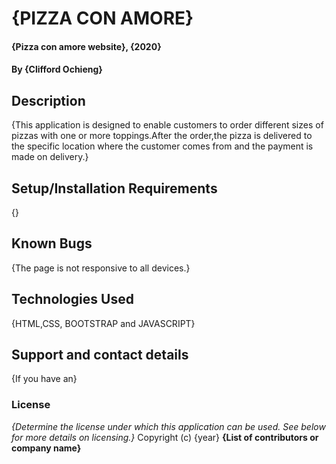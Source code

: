 # {PIZZA CON AMORE}
#### {Pizza con amore website}, {2020}
#### By **{Clifford Ochieng}**
## Description
{This application is designed to enable customers to order different sizes of pizzas with one or more toppings.After the order,the pizza is delivered to the specific location where the customer comes from and the payment is made on delivery.}
## Setup/Installation Requirements
{}
## Known Bugs
{The page is not responsive to all devices.}
## Technologies Used
{HTML,CSS, BOOTSTRAP and JAVASCRIPT}
## Support and contact details
{If you have an}
### License
*{Determine the license under which this application can be used. See below for more details
on licensing.}*
Copyright (c) {year} **{List of contributors or company name}**